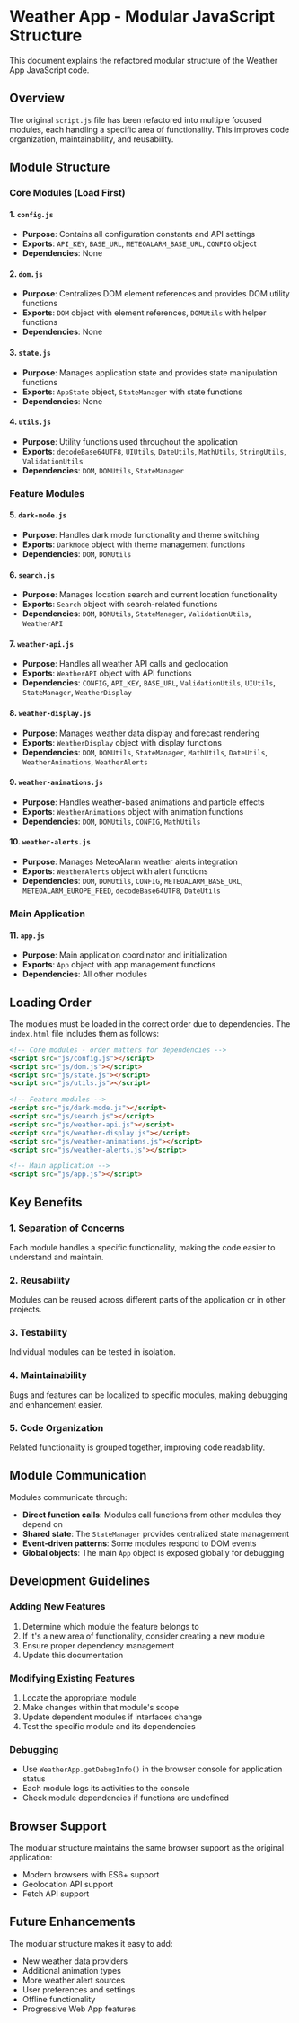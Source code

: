 # Weather App - Modular JavaScript Structure

This document explains the refactored modular structure of the Weather App JavaScript code.

## Overview

The original `script.js` file has been refactored into multiple focused modules, each handling a specific area of functionality. This improves code organization, maintainability, and reusability.

## Module Structure

### Core Modules (Load First)

#### 1. `config.js`
- **Purpose**: Contains all configuration constants and API settings
- **Exports**: `API_KEY`, `BASE_URL`, `METEOALARM_BASE_URL`, `CONFIG` object
- **Dependencies**: None

#### 2. `dom.js`
- **Purpose**: Centralizes DOM element references and provides DOM utility functions
- **Exports**: `DOM` object with element references, `DOMUtils` with helper functions
- **Dependencies**: None

#### 3. `state.js`
- **Purpose**: Manages application state and provides state manipulation functions
- **Exports**: `AppState` object, `StateManager` with state functions
- **Dependencies**: None

#### 4. `utils.js`
- **Purpose**: Utility functions used throughout the application
- **Exports**: `decodeBase64UTF8`, `UIUtils`, `DateUtils`, `MathUtils`, `StringUtils`, `ValidationUtils`
- **Dependencies**: `DOM`, `DOMUtils`, `StateManager`

### Feature Modules

#### 5. `dark-mode.js`
- **Purpose**: Handles dark mode functionality and theme switching
- **Exports**: `DarkMode` object with theme management functions
- **Dependencies**: `DOM`, `DOMUtils`

#### 6. `search.js`
- **Purpose**: Manages location search and current location functionality
- **Exports**: `Search` object with search-related functions
- **Dependencies**: `DOM`, `DOMUtils`, `StateManager`, `ValidationUtils`, `WeatherAPI`

#### 7. `weather-api.js`
- **Purpose**: Handles all weather API calls and geolocation
- **Exports**: `WeatherAPI` object with API functions
- **Dependencies**: `CONFIG`, `API_KEY`, `BASE_URL`, `ValidationUtils`, `UIUtils`, `StateManager`, `WeatherDisplay`

#### 8. `weather-display.js`
- **Purpose**: Manages weather data display and forecast rendering
- **Exports**: `WeatherDisplay` object with display functions
- **Dependencies**: `DOM`, `DOMUtils`, `StateManager`, `MathUtils`, `DateUtils`, `WeatherAnimations`, `WeatherAlerts`

#### 9. `weather-animations.js`
- **Purpose**: Handles weather-based animations and particle effects
- **Exports**: `WeatherAnimations` object with animation functions
- **Dependencies**: `DOM`, `DOMUtils`, `CONFIG`, `MathUtils`

#### 10. `weather-alerts.js`
- **Purpose**: Manages MeteoAlarm weather alerts integration
- **Exports**: `WeatherAlerts` object with alert functions
- **Dependencies**: `DOM`, `DOMUtils`, `CONFIG`, `METEOALARM_BASE_URL`, `METEOALARM_EUROPE_FEED`, `decodeBase64UTF8`, `DateUtils`

### Main Application

#### 11. `app.js`
- **Purpose**: Main application coordinator and initialization
- **Exports**: `App` object with app management functions
- **Dependencies**: All other modules

## Loading Order

The modules must be loaded in the correct order due to dependencies. The `index.html` file includes them as follows:

```html
<!-- Core modules - order matters for dependencies -->
<script src="js/config.js"></script>
<script src="js/dom.js"></script>
<script src="js/state.js"></script>
<script src="js/utils.js"></script>

<!-- Feature modules -->
<script src="js/dark-mode.js"></script>
<script src="js/search.js"></script>
<script src="js/weather-api.js"></script>
<script src="js/weather-display.js"></script>
<script src="js/weather-animations.js"></script>
<script src="js/weather-alerts.js"></script>

<!-- Main application -->
<script src="js/app.js"></script>
```

## Key Benefits

### 1. **Separation of Concerns**
Each module handles a specific functionality, making the code easier to understand and maintain.

### 2. **Reusability**
Modules can be reused across different parts of the application or in other projects.

### 3. **Testability**
Individual modules can be tested in isolation.

### 4. **Maintainability**
Bugs and features can be localized to specific modules, making debugging and enhancement easier.

### 5. **Code Organization**
Related functionality is grouped together, improving code readability.

## Module Communication

Modules communicate through:
- **Direct function calls**: Modules call functions from other modules they depend on
- **Shared state**: The `StateManager` provides centralized state management
- **Event-driven patterns**: Some modules respond to DOM events
- **Global objects**: The main `App` object is exposed globally for debugging

## Development Guidelines

### Adding New Features
1. Determine which module the feature belongs to
2. If it's a new area of functionality, consider creating a new module
3. Ensure proper dependency management
4. Update this documentation

### Modifying Existing Features
1. Locate the appropriate module
2. Make changes within that module's scope
3. Update dependent modules if interfaces change
4. Test the specific module and its dependencies

### Debugging
- Use `WeatherApp.getDebugInfo()` in the browser console for application status
- Each module logs its activities to the console
- Check module dependencies if functions are undefined

## Browser Support

The modular structure maintains the same browser support as the original application:
- Modern browsers with ES6+ support
- Geolocation API support
- Fetch API support

## Future Enhancements

The modular structure makes it easy to add:
- New weather data providers
- Additional animation types
- More weather alert sources
- User preferences and settings
- Offline functionality
- Progressive Web App features 